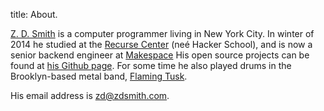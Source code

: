 title: About.

[Z. D. Smith](http://zdsmith.com) is a computer programmer living in New York City. In winter of 2014 he studied at the [Recurse Center][HS] (neé Hacker School), and is now a senior backend engineer at [Makespace](http://makespace.com) His open source projects can be found at [his Github page][github]. For some time he also played drums in the Brooklyn-based metal band, [Flaming Tusk](http://flamingtusk.com).

His email address is zd@zdsmith.com.

[HS]: http://hackerschool.com
[github]: http://github.com/subsetpark